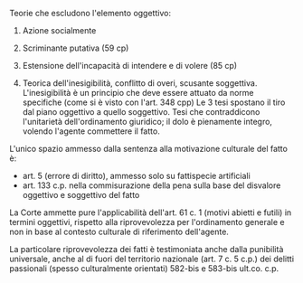 Teorie che escludono l'elemento oggettivo:
1. Azione socialmente



1. Scriminante putativa (59 cp)
2. Estensione dell'incapacità di intendere e di volere (85 cp)
3. Teorica dell'inesigibilità, conflitto di overi, scusante soggettiva. L'inesigibilità è un principio che deve essere attuato da norme specifiche (come si è visto con l'art. 348 cpp)
Le 3 tesi spostano il tiro dal piano oggettivo a quello soggettivo. Tesi che contraddicono l'unitarietà dell'ordinamento giuridico; il dolo è pienamente integro, volendo l'agente commettere il fatto. 


L'unico spazio ammesso dalla sentenza alla motivazione culturale del fatto è:
- art. 5 (errore di diritto), ammesso solo su fattispecie artificiali
- art. 133 c.p. nella commisurazione della pena sulla base del disvalore oggettivo e soggettivo del fatto

La Corte ammette pure l'applicabilità dell'art. 61 c. 1 (motivi abietti e futili) in termini oggettivi, rispetto alla riprovevolezza per l'ordinamento generale e non in base al contesto culturale di riferimento dell'agente.

La particolare riprovevolezza dei fatti è testimoniata anche dalla punibilità universale, anche al di fuori del territorio nazionale (art. 7 c. 5 c.p.) dei delitti passionali (spesso culturalmente orientati) 582-bis e 583-bis ult.co. c.p.
